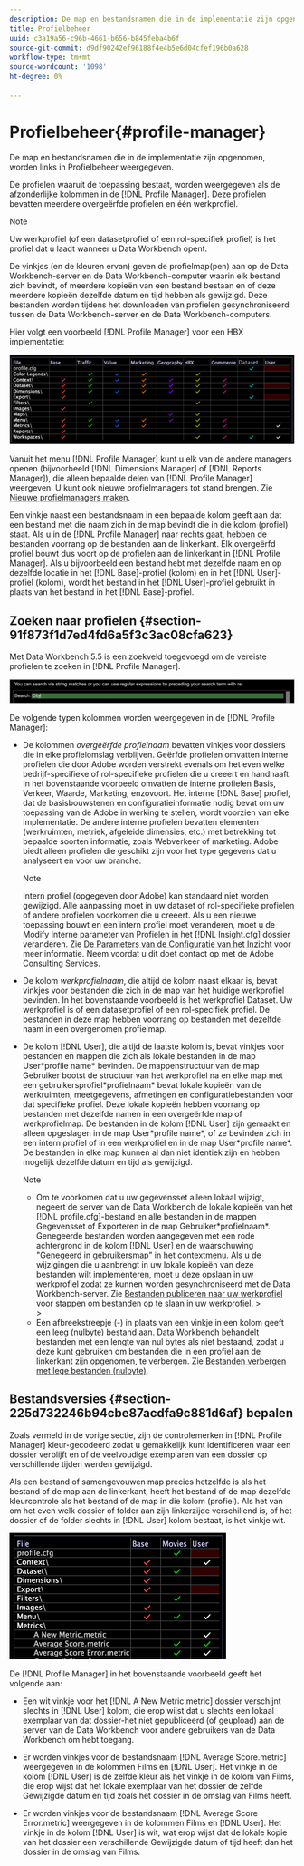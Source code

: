 ```yaml
---
description: De map en bestandsnamen die in de implementatie zijn opgenomen, worden links in Profielbeheer weergegeven.
title: Profielbeheer
uuid: c3a19a56-c96b-4661-b656-b845feba4b6f
source-git-commit: d9df90242ef96188f4e4b5e6d04cfef196b0a628
workflow-type: tm+mt
source-wordcount: '1098'
ht-degree: 0%

---
```



# Profielbeheer{#profile-manager}

De map en bestandsnamen die in de implementatie zijn opgenomen, worden links in Profielbeheer weergegeven.

De profielen waaruit de toepassing bestaat, worden weergegeven als de afzonderlijke kolommen in de [!DNL Profile Manager]. Deze profielen bevatten meerdere overgeërfde profielen en één werkprofiel.

>[!NOTE]
>
>Uw werkprofiel (of een datasetprofiel of een rol-specifiek profiel) is het profiel dat u laadt wanneer u Data Workbench opent.

De vinkjes (en de kleuren ervan) geven de profielmap(pen) aan op de Data Workbench-server en de Data Workbench-computer waarin elk bestand zich bevindt, of meerdere kopieën van een bestand bestaan en of deze meerdere kopieën dezelfde datum en tijd hebben als gewijzigd. Deze bestanden worden tijdens het downloaden van profielen gesynchroniseerd tussen de Data Workbench-server en de Data Workbench-computers.

Hier volgt een voorbeeld [!DNL Profile Manager] voor een HBX implementatie:

![](assets/client-prof.png)

Vanuit het menu [!DNL Profile Manager] kunt u elk van de andere managers openen (bijvoorbeeld [!DNL Dimensions Manager] of [!DNL Reports Manager]), die alleen bepaalde delen van [!DNL Profile Manager] weergeven. U kunt ook nieuwe profielmanagers tot stand brengen. Zie [Nieuwe profielmanagers maken](../../../../home/c-get-started/c-intf-anlys-ftrs/c-cstm-prof-files-mgrs/c-new-prof-mgrs.md#concept-0021e006523e4d538aaa16322731d9d3).

Een vinkje naast een bestandsnaam in een bepaalde kolom geeft aan dat een bestand met die naam zich in de map bevindt die in die kolom (profiel) staat. Als u in de [!DNL Profile Manager] naar rechts gaat, hebben de bestanden voorrang op de bestanden aan de linkerkant. Elk overgeërfd profiel bouwt dus voort op de profielen aan de linkerkant in [!DNL Profile Manager]. Als u bijvoorbeeld een bestand hebt met dezelfde naam en op dezelfde locatie in het [!DNL Base]-profiel (kolom) en in het [!DNL User]-profiel (kolom), wordt het bestand in het [!DNL User]-profiel gebruikt in plaats van het bestand in het [!DNL Base]-profiel.

## Zoeken naar profielen {#section-91f873f1d7ed4fd6a5f3c3ac08cfa623}

Met Data Workbench 5.5 is een zoekveld toegevoegd om de vereiste profielen te zoeken in [!DNL Profile Manager].

![](assets/client-prof2.png)

De volgende typen kolommen worden weergegeven in de [!DNL Profile Manager]:

* De kolommen *overgeërfde profielnaam* bevatten vinkjes voor dossiers die in elke profielomslag verblijven. Geërfde profielen omvatten interne profielen die door Adobe worden verstrekt evenals om het even welke bedrijf-specifieke of rol-specifieke profielen die u creeert en handhaaft. In het bovenstaande voorbeeld omvatten de interne profielen Basis, Verkeer, Waarde, Marketing, enzovoort. Het interne [!DNL Base] profiel, dat de basisbouwstenen en configuratieinformatie nodig bevat om uw toepassing van de Adobe in werking te stellen, wordt voorzien van elke implementatie. De andere interne profielen bevatten elementen (werkruimten, metriek, afgeleide dimensies, etc.) met betrekking tot bepaalde soorten informatie, zoals Webverkeer of marketing. Adobe biedt alleen profielen die geschikt zijn voor het type gegevens dat u analyseert en voor uw branche.

   >[!NOTE]
   >
   >Intern profiel (opgegeven door Adobe) kan standaard niet worden gewijzigd. Alle aanpassing moet in uw dataset of rol-specifieke profielen of andere profielen voorkomen die u creeert. Als u een nieuwe toepassing bouwt en een intern profiel moet veranderen, moet u de Modify Interne parameter van Profielen in het [!DNL Insight.cfg] dossier veranderen. Zie [De Parameters van de Configuratie van het Inzicht](../../../../home/c-get-started/c-insght-config-param.md#concept-14da97d0756348e885c08ca9e866074b) voor meer informatie. Neem voordat u dit doet contact op met de Adobe Consulting Services.

* De kolom *werkprofielnaam*, die altijd de kolom naast elkaar is, bevat vinkjes voor bestanden die zich in de map van het huidige werkprofiel bevinden. In het bovenstaande voorbeeld is het werkprofiel Dataset. Uw werkprofiel is of een datasetprofiel of een rol-specifiek profiel. De bestanden in deze map hebben voorrang op bestanden met dezelfde naam in een overgenomen profielmap.
* De kolom [!DNL User], die altijd de laatste kolom is, bevat vinkjes voor bestanden en mappen die zich als lokale bestanden in de map User\*profile name* bevinden. De mappenstructuur van de map Gebruiker bootst de structuur van het werkprofiel na en elke map met een gebruikersprofiel\*profielnaam* bevat lokale kopieën van de werkruimten, meetgegevens, afmetingen en configuratiebestanden voor dat specifieke profiel. Deze lokale kopieën hebben voorrang op bestanden met dezelfde namen in een overgeërfde map of werkprofielmap. De bestanden in de kolom [!DNL User] zijn gemaakt en alleen opgeslagen in de map User\*profile name*, of ze bevinden zich in een intern profiel of in een werkprofiel en in de map User\*profile name*. De bestanden in elke map kunnen al dan niet identiek zijn en hebben mogelijk dezelfde datum en tijd als gewijzigd.

   >[!NOTE]
   >
   >
   >    
   >    
   >    * Om te voorkomen dat u uw gegevensset alleen lokaal wijzigt, negeert de server van de Data Workbench de lokale kopieën van het [!DNL profile.cfg]-bestand en alle bestanden in de mappen Gegevensset of Exporteren in de map Gebruiker\*profielnaam*. Genegeerde bestanden worden aangegeven met een rode achtergrond in de kolom [!DNL User] en de waarschuwing &quot;Genegeerd in gebruikersmap&quot; in het contextmenu. Als u de wijzigingen die u aanbrengt in uw lokale kopieën van deze bestanden wilt implementeren, moet u deze opslaan in uw werkprofiel zodat ze kunnen worden gesynchroniseerd met de Data Workbench-server. Zie [Bestanden publiceren naar uw werkprofiel](../../../../home/c-get-started/c-admin-intrf/c-prof-mgr/t-pub-files-wkg-prof.md#task-a0106e010c834d16bd60eef4721b6af9) voor stappen om bestanden op te slaan in uw werkprofiel.
      >    
      >    
   * Een afbreekstreepje (-) in plaats van een vinkje in een kolom geeft een leeg (nulbyte) bestand aan. Data Workbench behandelt bestanden met een lengte van nul bytes als niet bestaand, zodat u deze kunt gebruiken om bestanden die in een profiel aan de linkerkant zijn opgenomen, te verbergen. Zie [Bestanden verbergen met lege bestanden (nulbyte)](../../../../home/c-get-started/c-admin-intrf/c-prof-mgr/c-empty-files.md#concept-e776fac9e5904bed8c13b9d5eb17c491).


## Bestandsversies {#section-225d732246b94cbe87acdfa9c881d6af} bepalen

Zoals vermeld in de vorige sectie, zijn de controlemerken in [!DNL Profile Manager] kleur-gecodeerd zodat u gemakkelijk kunt identificeren waar een dossier verblijft en of de veelvoudige exemplaren van een dossier op verschillende tijden werden gewijzigd.

Als een bestand of samengevouwen map precies hetzelfde is als het bestand of de map aan de linkerkant, heeft het bestand of de map dezelfde kleurcontrole als het bestand of de map in die kolom (profiel). Als het van om het even welk dossier of folder aan zijn linkerzijde verschillend is, of het dossier of de folder slechts in [!DNL User] kolom bestaat, is het vinkje wit.

![](assets/vis_ProfMgr_LocalFiles.png)

De [!DNL Profile Manager] in het bovenstaande voorbeeld geeft het volgende aan:

* Een wit vinkje voor het [!DNL A New Metric.metric] dossier verschijnt slechts in [!DNL User] kolom, die erop wijst dat u slechts een lokaal exemplaar van dat dossier-het niet gepubliceerd (of geupload) aan de server van de Data Workbench voor andere gebruikers van de Data Workbench om hebt toegang.

* Er worden vinkjes voor de bestandsnaam [!DNL Average Score.metric] weergegeven in de kolommen Films en [!DNL User]. Het vinkje in de kolom [!DNL User] is de zelfde kleur als het vinkje in de kolom van Films, die erop wijst dat het lokale exemplaar van het dossier de zelfde Gewijzigde datum en tijd zoals het dossier in de omslag van Films heeft.

* Er worden vinkjes voor de bestandsnaam [!DNL Average Score Error.metric] weergegeven in de kolommen Films en [!DNL User]. Het vinkje in de kolom [!DNL User] is wit, wat erop wijst dat de lokale kopie van het dossier een verschillende Gewijzigde datum of tijd heeft dan het dossier in de omslag van Films.


